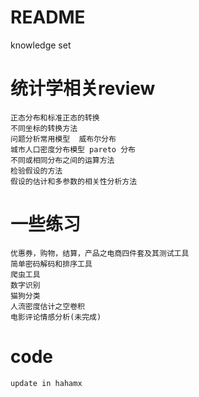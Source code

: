 # README
knowledge set

# 统计学相关review
    正态分布和标准正态的转换
    不同坐标的转换方法
    问题分析常用模型  威布尔分布
    城市人口密度分布模型 pareto 分布
    不同或相同分布之间的运算方法
    检验假设的方法
    假设的估计和多参数的相关性分析方法
    

# 一些练习
    优惠券，购物，结算，产品之电商四件套及其测试工具
    简单密码解码和排序工具
    爬虫工具
    数字识别
    猫狗分类
    人流密度估计之空卷积
    电影评论情感分析(未完成)
    
# code
    update in hahamx
